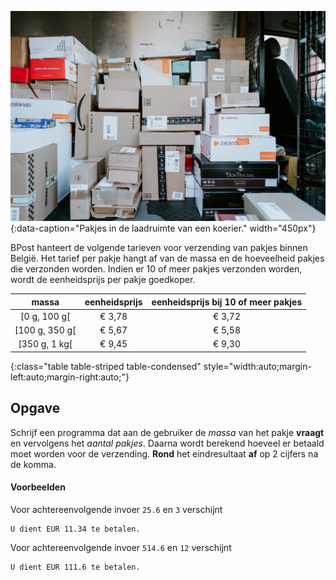 ![Pakjes in de laadruimte van een koerier.](media/courier.jpg "Foto door Claudio Schwarz op Unsplash."){:data-caption="Pakjes in de laadruimte van een koerier." width="450px"}

BPost hanteert de volgende tarieven voor verzending van pakjes binnen België. Het tarief per pakje hangt af van de massa en de hoeveelheid pakjes die verzonden worden. Indien er 10 of meer pakjes verzonden worden, wordt de eenheidsprijs per pakje goedkoper.


| massa| eenheidsprijs | eenheidsprijs bij 10 of meer pakjes
|:--------:|:-----------:|:--------:|
| [0 g, 100 g[| € 3,78 | € 3,72 |
| [100 g, 350 g[ | € 5,67 | € 5,58 |
| [350 g, 1 kg[ | € 9,45 | € 9,30
{:class="table table-striped table-condensed" style="width:auto;margin-left:auto;margin-right:auto;"}

## Opgave
Schrijf een programma dat aan de gebruiker de *massa* van het pakje **vraagt** en vervolgens het *aantal pakjes*. Daarna wordt berekend hoeveel er betaald moet worden voor de verzending. **Rond** het eindresultaat **af** op 2 cijfers na de komma.

#### Voorbeelden
Voor achtereenvolgende invoer `25.6` en `3` verschijnt
```
U dient EUR 11.34 te betalen.
```
Voor achtereenvolgende invoer `514.6` en `12` verschijnt
```
U dient EUR 111.6 te betalen.
```